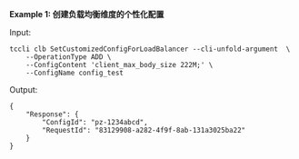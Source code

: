 **Example 1: 创建负载均衡维度的个性化配置**



Input: 

```
tccli clb SetCustomizedConfigForLoadBalancer --cli-unfold-argument  \
    --OperationType ADD \
    --ConfigContent 'client_max_body_size 222M;' \
    --ConfigName config_test
```

Output: 
```
{
    "Response": {
        "ConfigId": "pz-1234abcd",
        "RequestId": "83129908-a282-4f9f-8ab-131a3025ba22"
    }
}
```


